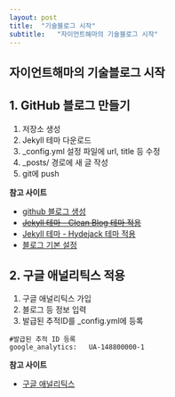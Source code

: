```yaml
---
layout: post
title:  "기술블로그 시작"
subtitle:   "자이언트해마의 기술블로그 시작"
---
```


  

## __자이언트해마의 기술블로그 시작__

## __1. GitHub 블로그 만들기__

1. 저장소 생성
2. Jekyll 테마 다운로드
3. _config.yml 설정 파일에 url, title 등 수정
4. _posts/ 경로에 새 글 작성
5. git에 push

__참고 사이트__

- [github 블로그 생성](https://dreamgonfly.github.io/2018/01/27/jekyll-remote-theme.html)
- ~~[Jekyll 테마 - Clean Blog 테마 적용](https://github.com/BlackrockDigital/startbootstrap-clean-blog-jekyll)~~
- [Jekyll 테마 - Hydejack 테마 적용](https://hydejack.com/)
- [블로그 기본 설정](https://devinlife.com/howto%20github%20pages/blog-config)

## __2. 구글 애널리틱스 적용__
1. 구글 애널리틱스 가입
2. 블로그 등 정보 입력
3. 발급된 추적ID를 _config.yml에 등록

```
#발급된 추적 ID 등록
google_analytics:   UA-148800000-1 
```

__참고 사이트__

- [구글 애널리틱스](https://blogchannel.tistory.com/149)
